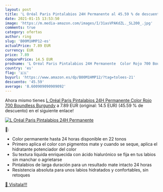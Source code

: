 ```yaml
---
layout: post
title: 'L Oréal Paris Pintalabios 24H Permanente al 45.59 % de descuento'
date: 2021-01-15 13:53:50
image: 'https://m.media-amazon.com/images/I/31asVPAKdZL._SL200_.jpg'
comments: true
category: ofertas
author: ring
slug: 'B00M1HMP12-es'
actualPrice: 7.89 EUR
currency: EUR
price: 7.89
comparePrice: 14.5 EUR
prodname: 'L Oréal Paris Pintalabios 24H Permanente  Color Rojo 700 Boundless Burgundy'
country: 'es'
flag: '🇪🇸'
buyurl: 'https://www.amazon.es/dp/B00M1HMP12/?tag=tolees-21'
descuento: '45.59'
average: '8.600909090909092'
---
```


Ahora mismo tienes [L Oréal Paris Pintalabios 24H Permanente  Color Rojo 700 Boundless Burgundy](https://www.amazon.es/dp/B00M1HMP12/?tag=tolees-21) a 7.89 EUR (original: 14.5 EUR) (45.59 %  de descuento) en el siguiente enlace!

[![L Oréal Paris Pintalabios 24H Permanente](https://m.media-amazon.com/images/I/31asVPAKdZL._SL200_.jpg)](https://www.amazon.es/dp/B00M1HMP12/?tag=tolees-21)

🔎:

- Color permanente hasta 24 horas disponible en 22 tonos
- Primero aplica el color con pigmentos mate y cuando se seque, aplica el hidratante potenciador del color
- Su textura líquida enriquecida con ácido hialurónico se fija en tus labios sin manchar o agrietarse
- Pintalabios de larga duración para un resultado mate intacto 24 horas
- Resistencia absoluta para unos labios hidratados y confortables, sin retoques

[🛒 Visítala!!!](https://www.amazon.es/dp/B00M1HMP12/?tag=tolees-21)
